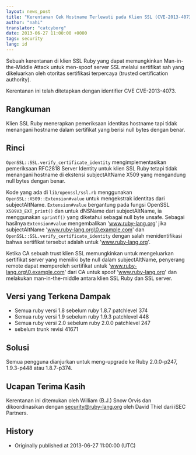 ```yaml
---
layout: news_post
title: "Kerentanan Cek Hostname Terlewati pada Klien SSL (CVE-2013-4073)"
author: "nahi"
translator: "catcyborg"
date: 2013-06-27 11:00:00 +0000
tags: security
lang: id
---
```


Sebuah kerentanan di klien SSL Ruby yang dapat memungkinkan Man-in-the-Middle Attack
untuk men-spoof server SSL melalui sertifikat sah yang dikeluarkan oleh otoritas
sertifikasi terpercaya (trusted certification authority).

Kerentanan ini telah ditetapkan dengan identifier CVE CVE-2013-4073.

## Rangkuman

Klien SSL Ruby menerapkan pemeriksaan identitas hostname tapi tidak
menangani hostname dalam sertifikat yang berisi null bytes dengan benar.

## Rinci

`OpenSSL::SSL.verify_certificate_identity` mengimplementasikan pemeriksaan
RFC2818 Server Identity untuk klien SSL Ruby tetapi tidak menangani hostname di
ekstensi subjectAltName X509 yang mengandung null bytes dengan benar.

Kode yang ada di `lib/openssl/ssl.rb` menggunakan `OpenSSL::X509::Extension#value`
untuk mengekstrak identitas dari subjectAltName.  `Extension#value` bergantung pada
fungsi OpenSSL `X509V3_EXT_print()` dan untuk dNSName dari subjectAltName, ia
menggunakan `sprintf()` yang diketahui sebagai null byte unsafe. Sebagai hasilnya
`Extension#value` mengembalikan 'www.ruby-lang.org' jika subjectAltName
'www.ruby-lang.org\0.example.com' dan
`OpenSSL::SSL.verify_certificate_identity` dengan salah menidentifikasi bahwa
sertifikat tersebut adalah untuk 'www.ruby-lang.org'.

Ketika CA sebuah trust klien SSL memungkinkan untuk mengeluarkan sertifikat server
yang memiliki byte null dalam subjectAltName, penyerang remote dapat memperoleh
sertifikat untuk 'www.ruby-lang.org\0.example.com' dari CA untuk spoof
'www.ruby-lang.org' dan melakukan man-in-the-middle antara klien SSL Ruby
dan SSL server.

## Versi yang Terkena Dampak

 * Semua ruby versi 1.8 sebelum ruby 1.8.7 patchlevel 374
 * Semua ruby versi 1.9 sebelum ruby 1.9.3 patchlevel 448
 * Semua ruby versi 2.0 sebelum ruby 2.0.0 patchlevel 247
 * sebelum trunk revisi 41671

## Solusi

Semua pengguna dianjurkan untuk meng-upgrade ke Ruby 2.0.0-p247, 1.9.3-p448 atau
1.8.7-p374.

## Ucapan Terima Kasih

Kerentanan ini ditemukan oleh William (B.J.) Snow Orvis dan dikoordinasikan
dengan security@ruby-lang.org oleh David Thiel dari iSEC Partners.

## History

 * Originally published at 2013-06-27 11:00:00 (UTC)
